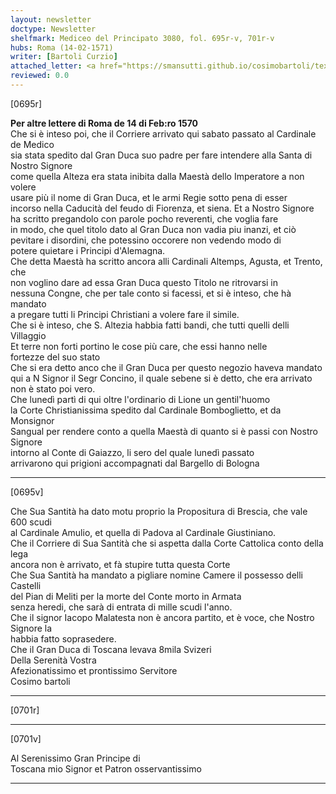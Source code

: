 ```yaml
---
layout: newsletter
doctype: Newsletter
shelfmark: Mediceo del Principato 3080, fol. 695r-v, 701r-v
hubs: Roma (14-02-1571)
writer: [Bartoli Curzio]
attached_letter: <a href="https://smansutti.github.io/cosimobartoli/texts/2980_005/">2980_005</a>
reviewed: 0.0
---
```


[0695r]  
  
  
<strong>Per altre lettere di Roma de 14 di Feb:ro 1570</strong>  
Che si è inteso poi, che il Corriere arrivato qui sabato passato al Cardinale de Medico  
sia stata spedito dal Gran Duca suo padre per fare intendere alla Santa di Nostro Signore  
come quella Alteza era stata inibita dalla Maestà dello Imperatore a non volere  
usare più il nome di Gran Duca, et le armi Regie sotto pena di esser  
incorso nella Caducità del feudo di Fiorenza, et siena. Et a Nostro Signore  
ha scritto pregandolo con parole pocho reverenti, che voglia fare  
in modo, che quel titolo dato al Gran Duca non vadia piu inanzi, et ciò  
pevitare i disordini, che potessino occorere non vedendo modo di  
potere quietare i Principi d'Alemagna.  
Che detta Maestà ha scritto ancora alli Cardinali Altemps, Agusta, et Trento, che  
non voglino dare ad essa Gran Duca questo Titolo ne ritrovarsi in  
nessuna Congne, che per tale conto si facessi, et si è inteso, che hà mandato  
a pregare tutti li Principi Christiani a volere fare il simile.  
Che si è inteso, che S. Altezia habbia fatti bandi, che tutti quelli delli Villaggio  
Et terre non forti portino le cose più care, che essi hanno nelle  
fortezze del suo stato  
Che si era detto anco che il Gran Duca per questo negozio haveva mandato  
qui a N Signor il Segr Concino, il quale sebene si è detto, che era arrivato  
non è stato poi vero.  
Che lunedì partì di qui oltre l'ordinario di Lione un gentil'huomo  
la Corte Christianissima spedito dal Cardinale Bomboglietto, et da Monsignor  
Sangual per rendere conto a quella Maestà di quanto si è passi con Nostro Signore  
intorno al Conte di Gaiazzo, li sero del quale lunedì passato  
arrivarono qui prigioni accompagnati dal Bargello di Bologna  
  
---  

[0695v]  
  
  
Che Sua Santità ha dato motu proprio la Propositura di Brescia, che vale 600 scudi  
al Cardinale Amulio, et quella di Padova al Cardinale Giustiniano.  
Che il Corriere di Sua Santità che si aspetta dalla Corte Cattolica conto della lega  
ancora non è arrivato, et fà stupire tutta questa Corte  
Che Sua Santità ha mandato a pigliare nomine Camere il possesso delli Castelli  
del Pian di Meliti per la morte del Conte morto in Armata  
senza heredi, che sarà di entrata di mille scudi l'anno.  
Che il signor Iacopo Malatesta non è ancora partito, et è voce, che Nostro Signore la  
habbia fatto soprasedere.  
Che il Gran Duca di Toscana levava 8mila Svizeri  
Della Serenità Vostra  
Afezionatissimo et prontissimo Servitore  
Cosimo bartoli  
  
---  

[0701r]  
  
  
  
---  

[0701v]  
  
  
Al Serenissimo Gran Principe di  
Toscana mio Signor et Patron osservantissimo  
  
---  

